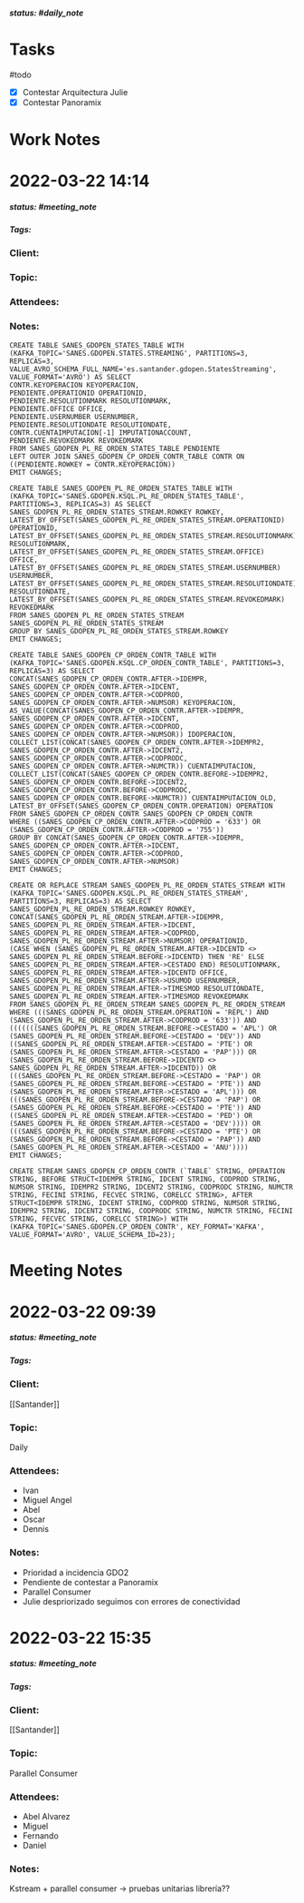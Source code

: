 ##### status: #daily_note 

# Tasks

#todo 
- [x] Contestar Arquitectura Julie
- [x] Contestar Panoramix

# Work Notes

# 2022-03-22 14:14
##### status: #meeting_note
##### Tags:

### Client:
### Topic:
### Attendees:
### Notes:

```SANES_GDOPEN_STATES_TABLE
CREATE TABLE SANES_GDOPEN_STATES_TABLE WITH (KAFKA_TOPIC='SANES.GDOPEN.STATES.STREAMING', PARTITIONS=3, REPLICAS=3, VALUE_AVRO_SCHEMA_FULL_NAME='es.santander.gdopen.StatesStreaming', VALUE_FORMAT='AVRO') AS SELECT  
CONTR.KEYOPERACION KEYOPERACION,  
PENDIENTE.OPERATIONID OPERATIONID,  
PENDIENTE.RESOLUTIONMARK RESOLUTIONMARK,  
PENDIENTE.OFFICE OFFICE,  
PENDIENTE.USERNUMBER USERNUMBER,  
PENDIENTE.RESOLUTIONDATE RESOLUTIONDATE,  
CONTR.CUENTAIMPUTACION[-1] IMPUTATIONACCOUNT,  
PENDIENTE.REVOKEDMARK REVOKEDMARK  
FROM SANES_GDOPEN_PL_RE_ORDEN_STATES_TABLE PENDIENTE  
LEFT OUTER JOIN SANES_GDOPEN_CP_ORDEN_CONTR_TABLE CONTR ON ((PENDIENTE.ROWKEY = CONTR.KEYOPERACION))  
EMIT CHANGES;
```

```SANES_GDOPEN_PL_RE_ORDEN_STATES_TABLE
CREATE TABLE SANES_GDOPEN_PL_RE_ORDEN_STATES_TABLE WITH (KAFKA_TOPIC='SANES.GDOPEN.KSQL.PL_RE_ORDEN_STATES_TABLE', PARTITIONS=3, REPLICAS=3) AS SELECT  
SANES_GDOPEN_PL_RE_ORDEN_STATES_STREAM.ROWKEY ROWKEY,  
LATEST_BY_OFFSET(SANES_GDOPEN_PL_RE_ORDEN_STATES_STREAM.OPERATIONID) OPERATIONID,  
LATEST_BY_OFFSET(SANES_GDOPEN_PL_RE_ORDEN_STATES_STREAM.RESOLUTIONMARK) RESOLUTIONMARK,  
LATEST_BY_OFFSET(SANES_GDOPEN_PL_RE_ORDEN_STATES_STREAM.OFFICE) OFFICE,  
LATEST_BY_OFFSET(SANES_GDOPEN_PL_RE_ORDEN_STATES_STREAM.USERNUMBER) USERNUMBER,  
LATEST_BY_OFFSET(SANES_GDOPEN_PL_RE_ORDEN_STATES_STREAM.RESOLUTIONDATE) RESOLUTIONDATE,  
LATEST_BY_OFFSET(SANES_GDOPEN_PL_RE_ORDEN_STATES_STREAM.REVOKEDMARK) REVOKEDMARK  
FROM SANES_GDOPEN_PL_RE_ORDEN_STATES_STREAM SANES_GDOPEN_PL_RE_ORDEN_STATES_STREAM  
GROUP BY SANES_GDOPEN_PL_RE_ORDEN_STATES_STREAM.ROWKEY  
EMIT CHANGES;
```

```SANES_GDOPEN_CP_ORDEN_CONTR_TABLE
CREATE TABLE SANES_GDOPEN_CP_ORDEN_CONTR_TABLE WITH (KAFKA_TOPIC='SANES.GDOPEN.KSQL.CP_ORDEN_CONTR_TABLE', PARTITIONS=3, REPLICAS=3) AS SELECT  
CONCAT(SANES_GDOPEN_CP_ORDEN_CONTR.AFTER->IDEMPR, SANES_GDOPEN_CP_ORDEN_CONTR.AFTER->IDCENT, SANES_GDOPEN_CP_ORDEN_CONTR.AFTER->CODPROD, SANES_GDOPEN_CP_ORDEN_CONTR.AFTER->NUMSOR) KEYOPERACION,  
AS_VALUE(CONCAT(SANES_GDOPEN_CP_ORDEN_CONTR.AFTER->IDEMPR, SANES_GDOPEN_CP_ORDEN_CONTR.AFTER->IDCENT, SANES_GDOPEN_CP_ORDEN_CONTR.AFTER->CODPROD, SANES_GDOPEN_CP_ORDEN_CONTR.AFTER->NUMSOR)) IDOPERACION,  
COLLECT_LIST(CONCAT(SANES_GDOPEN_CP_ORDEN_CONTR.AFTER->IDEMPR2, SANES_GDOPEN_CP_ORDEN_CONTR.AFTER->IDCENT2, SANES_GDOPEN_CP_ORDEN_CONTR.AFTER->CODPRODC, SANES_GDOPEN_CP_ORDEN_CONTR.AFTER->NUMCTR)) CUENTAIMPUTACION,  
COLLECT_LIST(CONCAT(SANES_GDOPEN_CP_ORDEN_CONTR.BEFORE->IDEMPR2, SANES_GDOPEN_CP_ORDEN_CONTR.BEFORE->IDCENT2, SANES_GDOPEN_CP_ORDEN_CONTR.BEFORE->CODPRODC, SANES_GDOPEN_CP_ORDEN_CONTR.BEFORE->NUMCTR)) CUENTAIMPUTACION_OLD,  
LATEST_BY_OFFSET(SANES_GDOPEN_CP_ORDEN_CONTR.OPERATION) OPERATION  
FROM SANES_GDOPEN_CP_ORDEN_CONTR SANES_GDOPEN_CP_ORDEN_CONTR  
WHERE ((SANES_GDOPEN_CP_ORDEN_CONTR.AFTER->CODPROD = '633') OR (SANES_GDOPEN_CP_ORDEN_CONTR.AFTER->CODPROD = '755'))  
GROUP BY CONCAT(SANES_GDOPEN_CP_ORDEN_CONTR.AFTER->IDEMPR, SANES_GDOPEN_CP_ORDEN_CONTR.AFTER->IDCENT, SANES_GDOPEN_CP_ORDEN_CONTR.AFTER->CODPROD, SANES_GDOPEN_CP_ORDEN_CONTR.AFTER->NUMSOR)  
EMIT CHANGES;
```

```SANES_GDOPEN_PL_RE_ORDEN_STATES_STREAM
CREATE OR REPLACE STREAM SANES_GDOPEN_PL_RE_ORDEN_STATES_STREAM WITH (KAFKA_TOPIC='SANES.GDOPEN.KSQL.PL_RE_ORDEN_STATES_STREAM', PARTITIONS=3, REPLICAS=3) AS SELECT  
SANES_GDOPEN_PL_RE_ORDEN_STREAM.ROWKEY ROWKEY,  
CONCAT(SANES_GDOPEN_PL_RE_ORDEN_STREAM.AFTER->IDEMPR, SANES_GDOPEN_PL_RE_ORDEN_STREAM.AFTER->IDCENT, SANES_GDOPEN_PL_RE_ORDEN_STREAM.AFTER->CODPROD, SANES_GDOPEN_PL_RE_ORDEN_STREAM.AFTER->NUMSOR) OPERATIONID,  
(CASE WHEN (SANES_GDOPEN_PL_RE_ORDEN_STREAM.AFTER->IDCENTD <> SANES_GDOPEN_PL_RE_ORDEN_STREAM.BEFORE->IDCENTD) THEN 'RE' ELSE SANES_GDOPEN_PL_RE_ORDEN_STREAM.AFTER->CESTADO END) RESOLUTIONMARK,  
SANES_GDOPEN_PL_RE_ORDEN_STREAM.AFTER->IDCENTD OFFICE,  
SANES_GDOPEN_PL_RE_ORDEN_STREAM.AFTER->USUMOD USERNUMBER,  
SANES_GDOPEN_PL_RE_ORDEN_STREAM.AFTER->TIMESMOD RESOLUTIONDATE,  
SANES_GDOPEN_PL_RE_ORDEN_STREAM.AFTER->TIMESMOD REVOKEDMARK  
FROM SANES_GDOPEN_PL_RE_ORDEN_STREAM SANES_GDOPEN_PL_RE_ORDEN_STREAM  
WHERE (((SANES_GDOPEN_PL_RE_ORDEN_STREAM.OPERATION = 'REPL') AND (SANES_GDOPEN_PL_RE_ORDEN_STREAM.AFTER->CODPROD = '633')) AND (((((((SANES_GDOPEN_PL_RE_ORDEN_STREAM.BEFORE->CESTADO = 'APL') OR (SANES_GDOPEN_PL_RE_ORDEN_STREAM.BEFORE->CESTADO = 'DEV')) AND ((SANES_GDOPEN_PL_RE_ORDEN_STREAM.AFTER->CESTADO = 'PTE') OR (SANES_GDOPEN_PL_RE_ORDEN_STREAM.AFTER->CESTADO = 'PAP'))) OR (SANES_GDOPEN_PL_RE_ORDEN_STREAM.BEFORE->IDCENTD <> SANES_GDOPEN_PL_RE_ORDEN_STREAM.AFTER->IDCENTD)) OR (((SANES_GDOPEN_PL_RE_ORDEN_STREAM.BEFORE->CESTADO = 'PAP') OR (SANES_GDOPEN_PL_RE_ORDEN_STREAM.BEFORE->CESTADO = 'PTE')) AND (SANES_GDOPEN_PL_RE_ORDEN_STREAM.AFTER->CESTADO = 'APL'))) OR (((SANES_GDOPEN_PL_RE_ORDEN_STREAM.BEFORE->CESTADO = 'PAP') OR (SANES_GDOPEN_PL_RE_ORDEN_STREAM.BEFORE->CESTADO = 'PTE')) AND ((SANES_GDOPEN_PL_RE_ORDEN_STREAM.AFTER->CESTADO = 'PED') OR (SANES_GDOPEN_PL_RE_ORDEN_STREAM.AFTER->CESTADO = 'DEV')))) OR (((SANES_GDOPEN_PL_RE_ORDEN_STREAM.BEFORE->CESTADO = 'PTE') OR (SANES_GDOPEN_PL_RE_ORDEN_STREAM.BEFORE->CESTADO = 'PAP')) AND (SANES_GDOPEN_PL_RE_ORDEN_STREAM.AFTER->CESTADO = 'ANU'))))  
EMIT CHANGES;
```

```
CREATE STREAM SANES_GDOPEN_CP_ORDEN_CONTR (`TABLE` STRING, OPERATION STRING, BEFORE STRUCT<IDEMPR STRING, IDCENT STRING, CODPROD STRING, NUMSOR STRING, IDEMPR2 STRING, IDCENT2 STRING, CODPRODC STRING, NUMCTR STRING, FECINI STRING, FECVEC STRING, CORELCC STRING>, AFTER STRUCT<IDEMPR STRING, IDCENT STRING, CODPROD STRING, NUMSOR STRING, IDEMPR2 STRING, IDCENT2 STRING, CODPRODC STRING, NUMCTR STRING, FECINI STRING, FECVEC STRING, CORELCC STRING>) WITH (KAFKA_TOPIC='SANES.GDOPEN.CP_ORDEN_CONTR', KEY_FORMAT='KAFKA', VALUE_FORMAT='AVRO', VALUE_SCHEMA_ID=23);
```


# Meeting Notes

# 2022-03-22 09:39
##### status: #meeting_note
##### Tags:

### Client:
[[Santander]]

### Topic:
Daily

### Attendees:
* Ivan
* Miguel Angel
* Abel
* Oscar
* Dennis

### Notes:

- Prioridad a incidencia GDO2
- Pendiente de contestar a Panoramix
- Parallel Consumer
- Julie despriorizado seguimos con errores de conectividad

# 2022-03-22 15:35
##### status: #meeting_note
##### Tags:

### Client:
[[Santander]]

### Topic:
Parallel Consumer

### Attendees:
* Abel Alvarez
* Miguel 
* Fernando
* Daniel

### Notes:

Kstream + parallel consumer -> pruebas unitarias librería?? 